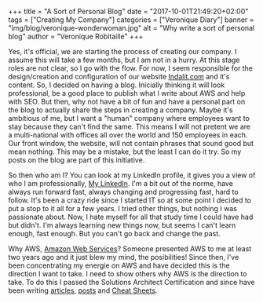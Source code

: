 +++
title = "A Sort of Personal Blog"
date = "2017-10-01T21:49:20+02:00"
tags = ["Creating My Company"]
categories = ["Veronique Diary"]
banner = "img/blog/veronique-wonderwoman.jpg"
alt = "Why write a sort of personal blog"
author = "Veronique Robitaille"
+++

Yes, it's official, we are starting the process of creating our company.  I assume this will take a few months, but I am not in a hurry.  At this stage roles are not clear, so I go with the flow.  For now, I seem responsible for the design/creation and configuration of our website [Indalit.com](http://www.indalit.com) and it's content.  So, I decided on having a blog.  Inicially thinking it will look professional, be a good place to publish what I write about AWS and help with SEO.  But then, why not have a bit of fun and have a personal part on the blog to actually share the steps in creating a company.  Maybe it's ambitious of me, but I want a "human" company where employees want to stay because they can't find the same.  This means I will not pretent we are a multi-national with offices all over the world and 150 employees in each.  Our front window, the website, will not contain phrases that sound good but mean nothing.  This may be a mistake, but the least I can do it try.  So my posts on the blog are part of this initiative. 

So then who am I?  You can look at my LinkedIn profile, it gives you a view of who I am professionally, [My LinkedIn](https://www.linkedin.com/in/veroniqueheitor/).  I'm a bit out of the norme, have always run forward fast, always changing and progressing fast, hard to follow.  It's been a crazy ride since I started IT so at some point I decided to put a stop to it all for a few years.  I tried other things, but nothing I was passionate about.  Now, I hate myself for all that study time I could have had but didn't.  I'm always learning new things now, but seems I can't learn enough, fast enough.  But you can't go back and change the past.

Why AWS, [Amazon Web Services](https://aws.amazon.com)?  Someone presented AWS to me at least two years ago and it just blew my mind, the posibilities!  Since then, I've been concentrating my energie on AWS and have decided this is the direction I want to take.  I need to show others why AWS is the direction to take.  To do this I passed the Solutions Architect Certification and since have been writing [articles](https://medium.com/search?q=Understanding%20AWS%20Elastic%20Load%20Balancing), [posts](/blog/2017/07/28/aws-ec2-ebs-encryption/) and [Cheat Sheets](/blog/2017/12/14/aws-storage-gateway-cheatsheet/).

